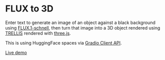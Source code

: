 # FLUX to 3D

Enter text to generate an image of an object against a black background using [FLUX.1-schnell](https://huggingface.co/spaces/black-forest-labs/FLUX.1-schnell),
then turn that image into a 3D object rendered using [TRELLIS](https://huggingface.co/spaces/JeffreyXiang/TRELLIS) rendered with [three.js](https://threejs.org/).

This is using HuggingFace spaces via [Gradio Client API](https://www.gradio.app/docs/js-client).

[Live demo](https://rectalogic.com/flux3d/)
